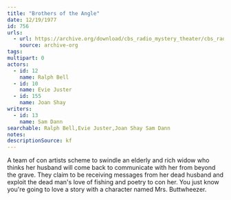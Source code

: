 ```yaml
---
title: "Brothers of the Angle"
date: 12/19/1977
id: 756
urls: 
  - url: https://archive.org/download/cbs_radio_mystery_theater/cbs_radio_mystery_theater-0751-0800.zip/cbs_radio_mystery_theater-0751-0800%2Fcbsrmt_0756_brothers_of_the_angle.mp3
    source: archive-org
tags: 
multipart: 0
actors:  
  - id: 12
    name: Ralph Bell  
  - id: 10
    name: Evie Juster  
  - id: 155
    name: Joan Shay
writers:  
  - id: 13
    name: Sam Dann
searchable: Ralph Bell,Evie Juster,Joan Shay Sam Dann
notes: 
descriptionSource: kf
---
```

A team of con artists scheme to swindle an elderly and rich widow who thinks her husband will come back to communicate with her from beyond the grave. They claim to be receiving messages from her dead husband and exploit the dead man's love of fishing and poetry to con her. You just know you're going to love a story with a character named Mrs. Buttwheezer.